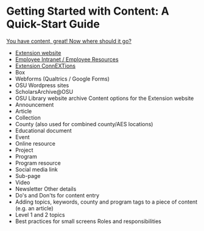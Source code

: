 # Getting Started with Content: A Quick-Start Guide

[You have content, great! Now where should it go?](content-where.md)
  * [Extension website](content-where.md#extension-website)
  * [Employee Intranet / Employee Resources](content-where.md#employee-intranet-/-employee-resources)
  * [Extension ConnEXTions](content-where.md#extension-connextions)
  * Box
  * Webforms (Qualtrics / Google Forms)
  * OSU Wordpress sites
  * ScholarsArchive@OSU
  * OSU Library website archive
Content options for the Extension website
  * Announcement
  * Article
  * Collection
  * County (also used for combined county/AES locations)
  * Educational document
  * Event
  * Online resource
  * Project
  * Program
  * Program resource
  * Social media link
  * Sub-page
  * Video
  * Newsletter
Other details
  * Do's and Don'ts for content entry
  * Adding topics, keywords, county and program tags to a piece of content (e.g. an article)
  * Level 1 and 2 topics
  * Best practices for small screens
Roles and responsibilities
